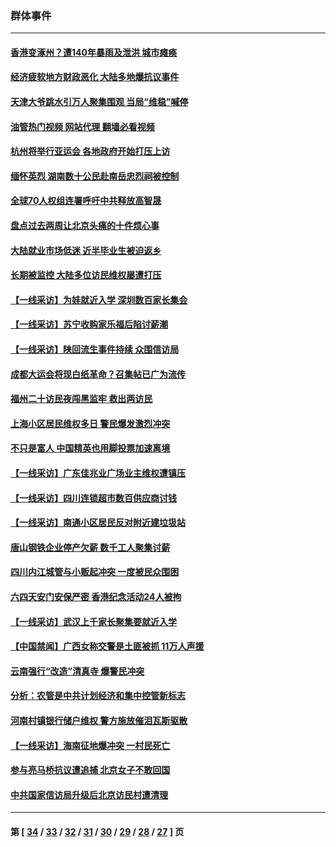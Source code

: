### 群体事件
---
#### [香港变涿州？遭140年暴雨及泄洪 城市瘫痪](../../pages/ncid279/n14069515.md?09110845) 
#### [经济疲软地方财政恶化 大陆多地爆抗议事件](../../pages/ncid279/n14068568.md?09110845) 
#### [天津大爷跳水引万人聚集围观 当局“维稳”喊停](../../pages/ncid279/n14068364.md?09110845) 
#### [油管热门视频 网站代理 翻墙必看视频](http://138.2.39.72:81/youtube.html?epic-marker?09110845)
#### [杭州将举行亚运会 各地政府开始打压上访](../../pages/ncid279/n14059747.md?09110845) 
#### [缅怀英烈 湖南数十公民赴南岳忠烈祠被控制](../../pages/ncid279/n14055318.md?09110845) 
#### [全球70人权组连署呼吁中共释放高智晟](../../pages/ncid279/n14055054.md?09110845) 
#### [盘点过去两周让北京头痛的十件烦心事](../../pages/ncid279/n14052654.md?09110845) 
#### [大陆就业市场低迷 近半毕业生被迫返乡](../../pages/ncid279/n14050945.md?09110845) 
#### [长期被监控 大陆多位访民维权屡遭打压](../../pages/ncid279/n14049331.md?09110845) 
#### [【一线采访】为娃就近入学 深圳数百家长集会](../../pages/ncid279/n14044246.md?09110845) 
#### [【一线采访】苏宁收购家乐福后陷讨薪潮](../../pages/ncid279/n14042224.md?09110845) 
#### [【一线采访】陕回流生事件持续 众围信访局](../../pages/ncid279/n14040242.md?09110845) 
#### [成都大运会将现白纸革命？召集帖已广为流传](../../pages/ncid279/n14033119.md?09110845) 
#### [福州二十访民夜闯黑监牢 救出两访民](../../pages/ncid279/n14031617.md?09110845) 
#### [上海小区居民维权多日 警民爆发激烈冲突](../../pages/ncid279/n14029221.md?09110845) 
#### [不只是富人 中国精英也用脚投票加速离境](../../pages/ncid279/n14029086.md?09110845) 
#### [【一线采访】广东佳兆业广场业主维权遭镇压](../../pages/ncid279/n14028175.md?09110845) 
#### [【一线采访】四川连锁超市数百供应商讨钱](../../pages/ncid279/n14025102.md?09110845) 
#### [【一线采访】南通小区居民反对附近建垃圾站](../../pages/ncid279/n14021690.md?09110845) 
#### [唐山钢铁企业停产欠薪 数千工人聚集讨薪](../../pages/ncid279/n14017404.md?09110845) 
#### [四川内江城管与小贩起冲突 一度被民众围困](../../pages/ncid279/n14015922.md?09110845) 
#### [六四天安门安保严密 香港纪念活动24人被拘](../../pages/ncid279/n14009800.md?09110845) 
#### [【一线采访】武汉上千家长聚集要就近入学](../../pages/ncid279/n14009497.md?09110845) 
#### [【中国禁闻】广西女称交警是土匪被抓 11万人声援](../../pages/ncid279/n14006869.md?09110845) 
#### [云南强行“改造”清真寺 爆警民冲突](../../pages/ncid279/n14005561.md?09110845) 
#### [分析：农管是中共计划经济和集中控管新标志](../../pages/ncid279/n14000665.md?09110845) 
#### [河南村镇银行储户维权 警方施放催泪瓦斯驱散](../../pages/ncid279/n13998750.md?09110845) 
#### [【一线采访】海南征地爆冲突 一村民死亡](../../pages/ncid279/n13989137.md?09110845) 
#### [参与亮马桥抗议遭追捕 北京女子不敢回国](../../pages/ncid279/n13985420.md?09110845) 
#### [中共国家信访局升级后北京访民村遭清理](../../pages/ncid279/n13984826.md?09110845) 

---
#### 第 [ [34](./34.md?09110845) / [33](./33.md?09110845) / [32](./32.md?09110845) / [31](./31.md?09110845) / [30](./30.md?09110845) / [29](./29.md?09110845) / [28](./28.md?09110845) / [27](./27.md?09110845) ] 页
